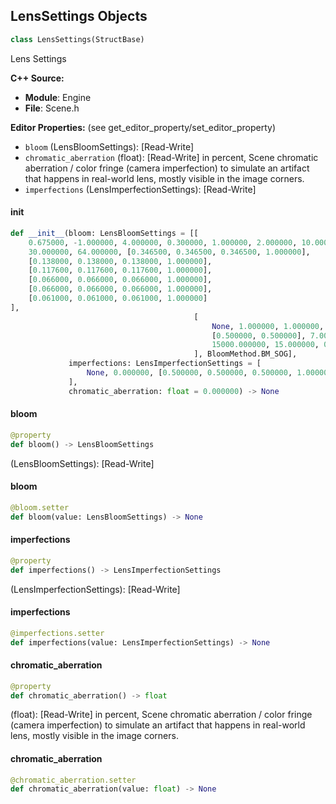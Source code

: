 ## LensSettings Objects

```python
class LensSettings(StructBase)
```

Lens Settings

**C++ Source:**

- **Module**: Engine
- **File**: Scene.h

**Editor Properties:** (see get_editor_property/set_editor_property)

- ``bloom`` (LensBloomSettings):  [Read-Write]
- ``chromatic_aberration`` (float):  [Read-Write] in percent, Scene chromatic aberration / color fringe (camera imperfection) to simulate an artifact that happens in real-world lens, mostly visible in the image corners.
- ``imperfections`` (LensImperfectionSettings):  [Read-Write]

<a id="unreal.LensSettings.__init__"></a>

#### __init__

```python
def __init__(bloom: LensBloomSettings = [[
    0.675000, -1.000000, 4.000000, 0.300000, 1.000000, 2.000000, 10.000000,
    30.000000, 64.000000, [0.346500, 0.346500, 0.346500, 1.000000],
    [0.138000, 0.138000, 0.138000, 1.000000],
    [0.117600, 0.117600, 0.117600, 1.000000],
    [0.066000, 0.066000, 0.066000, 1.000000],
    [0.066000, 0.066000, 0.066000, 1.000000],
    [0.061000, 0.061000, 0.061000, 1.000000]
],
                                         [
                                             None, 1.000000, 1.000000,
                                             [0.500000, 0.500000], 7.000000,
                                             15000.000000, 15.000000, 0.133000
                                         ], BloomMethod.BM_SOG],
             imperfections: LensImperfectionSettings = [
                 None, 0.000000, [0.500000, 0.500000, 0.500000, 1.000000]
             ],
             chromatic_aberration: float = 0.000000) -> None
```

<a id="unreal.LensSettings.bloom"></a>

#### bloom

```python
@property
def bloom() -> LensBloomSettings
```

(LensBloomSettings):  [Read-Write]

<a id="unreal.LensSettings.bloom"></a>

#### bloom

```python
@bloom.setter
def bloom(value: LensBloomSettings) -> None
```

<a id="unreal.LensSettings.imperfections"></a>

#### imperfections

```python
@property
def imperfections() -> LensImperfectionSettings
```

(LensImperfectionSettings):  [Read-Write]

<a id="unreal.LensSettings.imperfections"></a>

#### imperfections

```python
@imperfections.setter
def imperfections(value: LensImperfectionSettings) -> None
```

<a id="unreal.LensSettings.chromatic_aberration"></a>

#### chromatic_aberration

```python
@property
def chromatic_aberration() -> float
```

(float):  [Read-Write] in percent, Scene chromatic aberration / color fringe (camera imperfection) to simulate an artifact that happens in real-world lens, mostly visible in the image corners.

<a id="unreal.LensSettings.chromatic_aberration"></a>

#### chromatic_aberration

```python
@chromatic_aberration.setter
def chromatic_aberration(value: float) -> None
```

<a id="unreal.CameraExposureSettings"></a>
